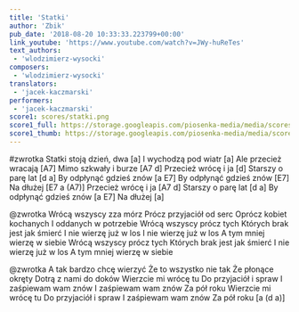 ```yaml
---
title: 'Statki'
author: 'Zbik'
pub_date: '2018-08-20 10:33:33.223799+00:00'
link_youtube: 'https://www.youtube.com/watch?v=JWy-huReTes'
text_authors:
 - 'wlodzimierz-wysocki'
composers:
 - 'wlodzimierz-wysocki'
translators:
 - 'jacek-kaczmarski'
performers:
 - 'jacek-kaczmarski'
score1: scores/statki.png
score1_full: https://storage.googleapis.com/piosenka-media/media/scores/statki.png
score1_thumb: https://storage.googleapis.com/piosenka-media/media/scores/statki.png.180x0_q85_upscale.png
---
```


#zwrotka
Statki stoją dzień, dwa [a]
I wychodzą pod wiatr [a]
Ale przecież wracają [A7]
Mimo szkwały i burze [A7 d]
Przecież wrócę i ja [d]
Starszy o parę lat [d a]
By odpłynąć gdzieś znów [a E7]
By odpłynąć gdzieś znów [E7]
Na dłużej [E7 a (A7)]
Przecież wrócę i ja [A7 d]
Starszy o parę lat [d a]
By odpłynąć gdzieś znów [a E7]
Na dłużej [a]

@zwrotka
Wrócą wszyscy zza mórz
Prócz przyjaciół od serc
Oprócz kobiet kochanych
I oddanych w potrzebie
Wrócą wszyscy prócz tych
Których brak jest jak śmierć
I nie wierzę już w los
I nie wierzę już w los
A tym mniej wierzę w siebie
Wrócą wszyscy prócz tych
Których brak jest jak śmierć
I nie wierzę już w los
A tym mniej wierzę w siebie

@zwrotka
A tak bardzo chcę wierzyć
Że to wszystko nie tak
Że płonące okręty
Dotrą z nami do doków
Wierzcie mi wrócę tu
Do przyjaciół i spraw
I zaśpiewam wam znów
I zaśpiewam wam znów
Za pół roku
Wierzcie mi wrócę tu
Do przyjaciół i spraw
I zaśpiewam wam znów
Za pół roku [a (d a)]